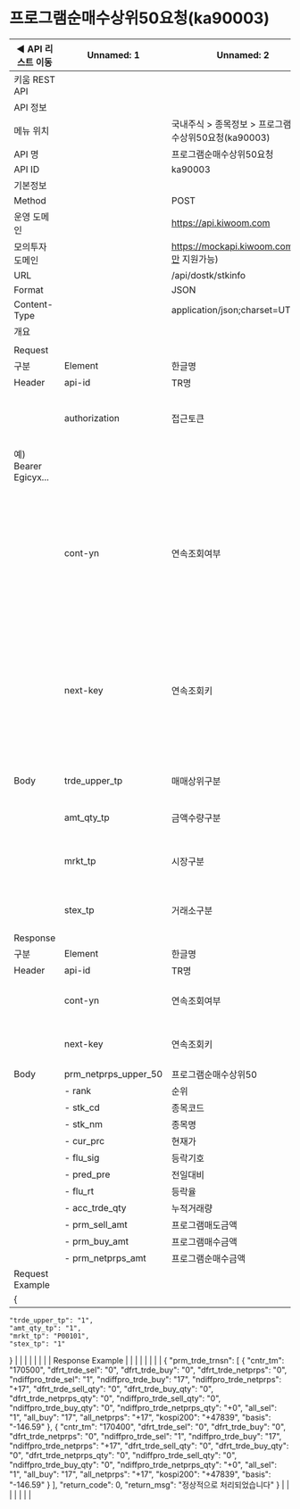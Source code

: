 # 프로그램순매수상위50요청(ka90003)

| ◀ API 리스트 이동 | Unnamed: 1 | Unnamed: 2 | Unnamed: 3 | Unnamed: 4 | Unnamed: 5 | Unnamed: 6 |
| --- | --- | --- | --- | --- | --- | --- |
| 키움 REST API |  |  |  |  |  |  |
| API 정보 |  |  |  |  |  |  |
| 메뉴 위치 |  | 국내주식 > 종목정보 > 프로그램순매수상위50요청(ka90003) |  |  |  |  |
| API 명 |  | 프로그램순매수상위50요청 |  |  |  |  |
| API ID |  | ka90003 |  |  |  |  |
| 기본정보 |  |  |  |  |  |  |
| Method |  | POST |  |  |  |  |
| 운영 도메인 |  | https://api.kiwoom.com |  |  |  |  |
| 모의투자 도메인 |  | https://mockapi.kiwoom.com(KRX만 지원가능) |  |  |  |  |
| URL |  | /api/dostk/stkinfo |  |  |  |  |
| Format |  | JSON |  |  |  |  |
| Content-Type |  | application/json;charset=UTF-8 |  |  |  |  |
| 개요 |  |  |  |  |  |  |
|  |  |  |  |  |  |  |
| Request |  |  |  |  |  |  |
| 구분 | Element | 한글명 | Type | Required | Length | Description |
| Header | api-id | TR명 | String | Y | 10 |  |
|  | authorization | 접근토큰 | String | Y | 1000 | 토큰 지정시 토큰타입("Bearer") 붙혀서 호출 
 예) Bearer Egicyx... |
|  | cont-yn | 연속조회여부 | String | N | 1 | 응답 Header의 연속조회여부값이 Y일 경우 다음데이터 요청시 응답 Header의 cont-yn값 세팅 |
|  | next-key | 연속조회키 | String | N | 50 | 응답 Header의 연속조회여부값이 Y일 경우 다음데이터 요청시 응답 Header의 next-key값 세팅 |
| Body | trde_upper_tp | 매매상위구분 | String | Y | 1 | 1:순매도상위, 2:순매수상위 |
|  | amt_qty_tp | 금액수량구분 | String | Y | 2 | 1:금액, 2:수량 |
|  | mrkt_tp | 시장구분 | String | Y | 10 | P00101:코스피, P10102:코스닥 |
|  | stex_tp | 거래소구분 | String | Y | 1 | 1:KRX, 2:NXT 3.통합 |
| Response |  |  |  |  |  |  |
| 구분 | Element | 한글명 | Type | Required | Length | Description |
| Header | api-id | TR명 | String | Y | 10 |  |
|  | cont-yn | 연속조회여부 | String | N | 1 | 다음 데이터가 있을시 Y값 전달 |
|  | next-key | 연속조회키 | String | N | 50 | 다음 데이터가 있을시 다음 키값 전달 |
| Body | prm_netprps_upper_50 | 프로그램순매수상위50 | LIST | N |  |  |
|  | - rank | 순위 | String | N | 20 |  |
|  | - stk_cd | 종목코드 | String | N | 20 |  |
|  | - stk_nm | 종목명 | String | N | 40 |  |
|  | - cur_prc | 현재가 | String | N | 20 |  |
|  | - flu_sig | 등락기호 | String | N | 20 |  |
|  | - pred_pre | 전일대비 | String | N | 20 |  |
|  | - flu_rt | 등락율 | String | N | 20 |  |
|  | - acc_trde_qty | 누적거래량 | String | N | 20 |  |
|  | - prm_sell_amt | 프로그램매도금액 | String | N | 20 |  |
|  | - prm_buy_amt | 프로그램매수금액 | String | N | 20 |  |
|  | - prm_netprps_amt | 프로그램순매수금액 | String | N | 20 |  |
| Request Example |  |  |  |  |  |  |
| {
    "trde_upper_tp": "1",
    "amt_qty_tp": "1",
    "mrkt_tp": "P00101",
    "stex_tp": "1"
} |  |  |  |  |  |  |
| Response Example |  |  |  |  |  |  |
| {
    "prm_trde_trnsn": [
        {
            "cntr_tm": "170500",
            "dfrt_trde_sel": "0",
            "dfrt_trde_buy": "0",
            "dfrt_trde_netprps": "0",
            "ndiffpro_trde_sel": "1",
            "ndiffpro_trde_buy": "17",
            "ndiffpro_trde_netprps": "+17",
            "dfrt_trde_sell_qty": "0",
            "dfrt_trde_buy_qty": "0",
            "dfrt_trde_netprps_qty": "0",
            "ndiffpro_trde_sell_qty": "0",
            "ndiffpro_trde_buy_qty": "0",
            "ndiffpro_trde_netprps_qty": "+0",
            "all_sel": "1",
            "all_buy": "17",
            "all_netprps": "+17",
            "kospi200": "+47839",
            "basis": "-146.59"
        },
        {
            "cntr_tm": "170400",
            "dfrt_trde_sel": "0",
            "dfrt_trde_buy": "0",
            "dfrt_trde_netprps": "0",
            "ndiffpro_trde_sel": "1",
            "ndiffpro_trde_buy": "17",
            "ndiffpro_trde_netprps": "+17",
            "dfrt_trde_sell_qty": "0",
            "dfrt_trde_buy_qty": "0",
            "dfrt_trde_netprps_qty": "0",
            "ndiffpro_trde_sell_qty": "0",
            "ndiffpro_trde_buy_qty": "0",
            "ndiffpro_trde_netprps_qty": "+0",
            "all_sel": "1",
            "all_buy": "17",
            "all_netprps": "+17",
            "kospi200": "+47839",
            "basis": "-146.59"
        }
    ],
    "return_code": 0,
    "return_msg": "정상적으로 처리되었습니다"
} |  |  |  |  |  |  |

